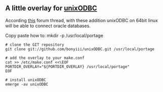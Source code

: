 ## A little overlay for [unixODBC][unixodbc]

According [this][oracle] forum thread, with these addition unixODBC on 64bit linux will be able to connect oracle databases.

[unixodbc]: http://www.unixodbc.org/
[oracle]: http://forums.oracle.com/forums/thread.jspa?messageID=2427339

Copy paste how to:
    mkdir -p /usr/local/portage

    # clone the GIT repository
    git clone git://github.com/bonyiii/unixODBC.git /usr/local/portage

    # add the overlay to your make.conf
    cat >> /etc/make.conf <<\EOF
    PORTDIR_OVERLAY="${PORTDIR_OVERLAY} /usr/local/portage"
    EOF

    # install unixODBC
    emerge -av unixODBC

